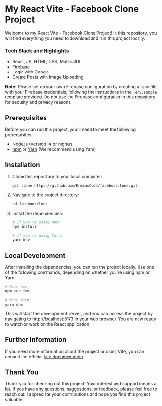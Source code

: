# My React Vite - Facebook Clone Project

Welcome to my React Vite - Facebook Clone Project!
In this repository, you will find everything you need to download and run this project locally.

### Tech Stack and Highlights

- React, JS, HTML, CSS, MaterialUI
- Firebase
- Login with Google
- Create Posts with Image Uploading

**Note:** Please set up your own Firebase configuration by creating a `.env` file with your Firebase credentials, following the instructions in the `.env.sample` template provided.
Do not use the Firebase configuration in this repository for security and privacy reasons.

## Prerequisites

Before you can run this project, you'll need to meet the following prerequisites:

- [Node.js](https://nodejs.org/) (Version 14 or higher)
- [npm](https://www.npmjs.com/) or [Yarn](https://yarnpkg.com/) (We recommend using Yarn)

## Installation

1. Clone this repository to your local computer:

   ```bash
   git clone https://github.com/ErmiasCode/facebookclone.git

   ```

2. Navigate to the project directory:

   ```bash
   cd facebookclone

   ```

3. Install the dependencies:

   ```bash
   # If you're using npm:
   npm install

   # If you're using Yarn:
   yarn dev
   ```

## Local Development

After installing the dependencies, you can run the project locally. Use one of the following commands, depending on whether you're using npm or Yarn:

```bash
# With npm
npm run dev

# With Yarn
yarn dev
```

This will start the development server, and you can access the project by navigating to http://localhost:5173 in your web browser. You are now ready to watch or work on the React application.

## Further Information

If you need more information about the project or using Vite, you can consult the official [Vite documentation](https://vitejs.dev/).

## Thank You

Thank you for checking out this project! Your interest and support means a lot. If you have any questions, suggestions, or feedback, please feel free to reach out. I appreciate your contributions and hope you find this project valuable.
